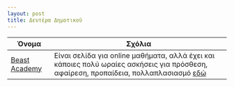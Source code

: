```yaml
---
layout: post
title: Δευτέρα Δημοτικού
---
```



| Όνομα | Σχόλια |
| --- | --- |
| [Beast Academy](https://beastacademy.com) | Είναι σελίδα για online μαθήματα, αλλά έχει και κάποιες πολύ ωραίες ασκήσεις για πρόσθεση, αφαίρεση, προπαίδεια, πολλαπλασιασμό [εδώ](https://beastacademy.com/resources/printables) |
